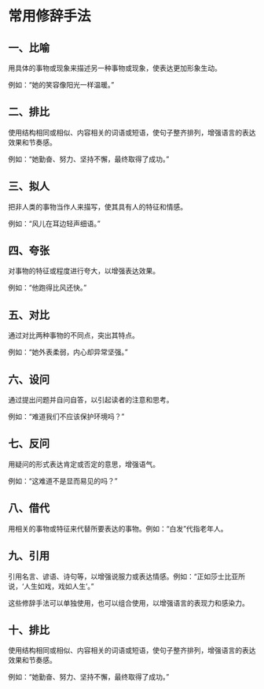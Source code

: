 # 常用修辞手法

## 一、比喻

用具体的事物或现象来描述另一种事物或现象，使表达更加形象生动。

例如：“她的笑容像阳光一样温暖。”

## 二、排比

使用结构相同或相似、内容相关的词语或短语，使句子整齐排列，增强语言的表达效果和节奏感。

例如：“她勤奋、努力、坚持不懈，最终取得了成功。”

## 三、拟人

把非人类的事物当作人来描写，使其具有人的特征和情感。

例如：“风儿在耳边轻声细语。”

## 四、夸张

对事物的特征或程度进行夸大，以增强表达效果。

例如：“他跑得比风还快。”

## 五、对比

通过对比两种事物的不同点，突出其特点。

例如：“她外表柔弱，内心却异常坚强。”

## 六、设问

通过提出问题并自问自答，以引起读者的注意和思考。

例如：“难道我们不应该保护环境吗？”

## 七、反问

用疑问的形式表达肯定或否定的意思，增强语气。

例如：“这难道不是显而易见的吗？”

## 八、借代

用相关的事物或特征来代替所要表达的事物。例如：“白发”代指老年人。

## 九、引用

引用名言、谚语、诗句等，以增强说服力或表达情感。例如：“正如莎士比亚所说，‘人生如戏，戏如人生’。”

这些修辞手法可以单独使用，也可以组合使用，以增强语言的表现力和感染力。

## 十、排比

使用结构相同或相似、内容相关的词语或短语，使句子整齐排列，增强语言的表达效果和节奏感。

例如：“她勤奋、努力、坚持不懈，最终取得了成功。”
